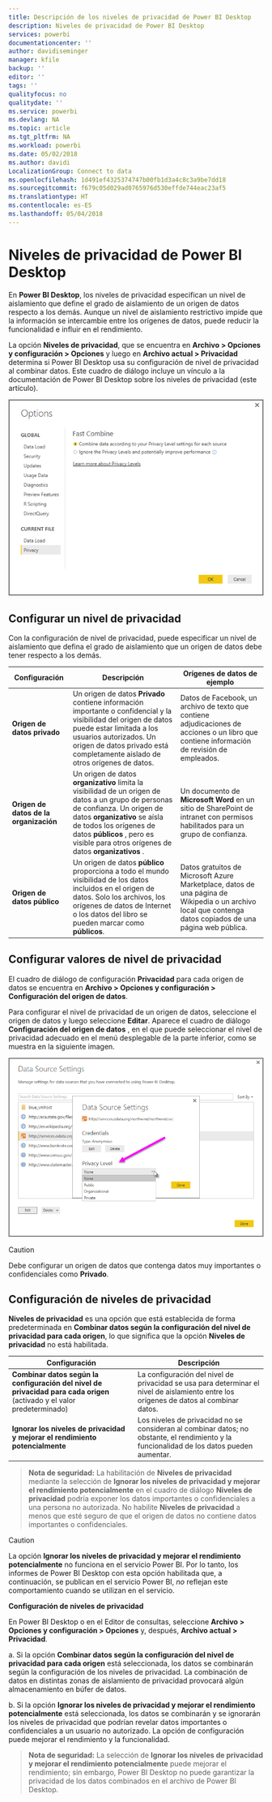 ```yaml
---
title: Descripción de los niveles de privacidad de Power BI Desktop
description: Niveles de privacidad de Power BI Desktop
services: powerbi
documentationcenter: ''
author: davidiseminger
manager: kfile
backup: ''
editor: ''
tags: ''
qualityfocus: no
qualitydate: ''
ms.service: powerbi
ms.devlang: NA
ms.topic: article
ms.tgt_pltfrm: NA
ms.workload: powerbi
ms.date: 05/02/2018
ms.author: davidi
LocalizationGroup: Connect to data
ms.openlocfilehash: 1d491ef4325374747b00fb1d3a4c8c3a9be7dd18
ms.sourcegitcommit: f679c05d029ad0765976d530effde744eac23af5
ms.translationtype: HT
ms.contentlocale: es-ES
ms.lasthandoff: 05/04/2018
---
```

# <a name="power-bi-desktop-privacy-levels"></a>Niveles de privacidad de Power BI Desktop
En **Power BI Desktop**, los niveles de privacidad especifican un nivel de aislamiento que define el grado de aislamiento de un origen de datos respecto a los demás. Aunque un nivel de aislamiento restrictivo impide que la información se intercambie entre los orígenes de datos, puede reducir la funcionalidad e influir en el rendimiento.

La opción **Niveles de privacidad**, que se encuentra en **Archivo > Opciones y configuración > Opciones** y luego en **Archivo actual > Privacidad** determina si Power BI Desktop usa su configuración de nivel de privacidad al combinar datos. Este cuadro de diálogo incluye un vínculo a la documentación de Power BI Desktop sobre los niveles de privacidad (este artículo).

![](media/desktop-privacy-levels/desktop_privacylevels1.png)

## <a name="configure-a-privacy-level"></a>Configurar un nivel de privacidad
Con la configuración de nivel de privacidad, puede especificar un nivel de aislamiento que defina el grado de aislamiento que un origen de datos debe tener respecto a los demás.

| Configuración | Descripción | Orígenes de datos de ejemplo |
| --- | --- | --- |
| **Origen de datos privado** |Un origen de datos **Privado** contiene información importante o confidencial y la visibilidad del origen de datos puede estar limitada a los usuarios autorizados. Un origen de datos privado está completamente aislado de otros orígenes de datos. |Datos de Facebook, un archivo de texto que contiene adjudicaciones de acciones o un libro que contiene información de revisión de empleados. |
| **Origen de datos de la organización** |Un origen de datos **organizativo** limita la visibilidad de un origen de datos a un grupo de personas de confianza. Un origen de datos **organizativo** se aísla de todos los orígenes de datos **públicos** , pero es visible para otros orígenes de datos **organizativos** . |Un documento de **Microsoft Word** en un sitio de SharePoint de intranet con permisos habilitados para un grupo de confianza. |
| **Origen de datos público** |Un origen de datos **público** proporciona a todo el mundo visibilidad de los datos incluidos en el origen de datos. Solo los archivos, los orígenes de datos de Internet o los datos del libro se pueden marcar como **públicos**. |Datos gratuitos de Microsoft Azure Marketplace, datos de una página de Wikipedia o un archivo local que contenga datos copiados de una página web pública. |

## <a name="configure-privacy-level-settings"></a>Configurar valores de nivel de privacidad
El cuadro de diálogo de configuración **Privacidad** para cada origen de datos se encuentra en **Archivo > Opciones y configuración > Configuración del origen de datos**.

Para configurar el nivel de privacidad de un origen de datos, seleccione el origen de datos y luego seleccione **Editar**. Aparece el cuadro de diálogo **Configuración del origen de datos** , en el que puede seleccionar el nivel de privacidad adecuado en el menú desplegable de la parte inferior, como se muestra en la siguiente imagen.

![](media/desktop-privacy-levels/desktop_privacylevels2.png)

> [!CAUTION]
> Debe configurar un origen de datos que contenga datos muy importantes o confidenciales como **Privado**.
> 

## <a name="configure-privacy-levels"></a>Configuración de niveles de privacidad
**Niveles de privacidad** es una opción que está establecida de forma predeterminada en **Combinar datos según la configuración del nivel de privacidad para cada origen**, lo que significa que la opción **Niveles de privacidad** no está habilitada.

| Configuración | Descripción |
| --- | --- |
| **Combinar datos según la configuración del nivel de privacidad para cada origen** (activado y el valor predeterminado) |La configuración del nivel de privacidad se usa para determinar el nivel de aislamiento entre los orígenes de datos al combinar datos. |
| **Ignorar los niveles de privacidad y mejorar el rendimiento potencialmente** |Los niveles de privacidad no se consideran al combinar datos; no obstante, el rendimiento y la funcionalidad de los datos pueden aumentar. |

> **Nota de seguridad:** La habilitación de **Niveles de privacidad** mediante la selección de **Ignorar los niveles de privacidad y mejorar el rendimiento potencialmente** en el cuadro de diálogo **Niveles de privacidad** podría exponer los datos importantes o confidenciales a una persona no autorizada. No habilite **Niveles de privacidad** a menos que esté seguro de que el origen de datos no contiene datos importantes o confidenciales.
> 
> 

> [!CAUTION]
> La opción **Ignorar los niveles de privacidad y mejorar el rendimiento potencialmente** no funciona en el servicio Power BI. Por lo tanto, los informes de Power BI Desktop con esta opción habilitada que, a continuación, se publican en el servicio Power BI, *no* reflejan este comportamiento cuando se utilizan en el servicio.
> 

**Configuración de niveles de privacidad**

En Power BI Desktop o en el Editor de consultas, seleccione **Archivo > Opciones y configuración > Opciones** y, después, **Archivo actual > Privacidad**.

a. Si la opción **Combinar datos según la configuración del nivel de privacidad para cada origen** está seleccionada, los datos se combinarán según la configuración de los niveles de privacidad. La combinación de datos en distintas zonas de aislamiento de privacidad provocará algún almacenamiento en búfer de datos.

b. Si la opción **Ignorar los niveles de privacidad y mejorar el rendimiento potencialmente** está seleccionada, los datos se combinarán y se ignorarán los niveles de privacidad que podrían revelar datos importantes o confidenciales a un usuario no autorizado. La opción de configuración puede mejorar el rendimiento y la funcionalidad.

> **Nota de seguridad:** La selección de **Ignorar los niveles de privacidad y mejorar el rendimiento potencialmente** puede mejorar el rendimiento; sin embargo, Power BI Desktop no puede garantizar la privacidad de los datos combinados en el archivo de Power BI Desktop.
> 
> 

